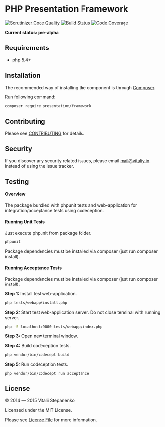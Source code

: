 PHP Presentation Framework
=====

[![Scrutinizer Code Quality](https://scrutinizer-ci.com/g/presentation-framework/presentation-framework/badges/quality-score.png?b=master)](https://scrutinizer-ci.com/g/presentation-framework/presentation-framework/?branch=master)
[![Build Status](https://travis-ci.org/presentation-framework/presentation-framework.svg?branch=master)](https://travis-ci.org/presentation-framework/presentation-framework)
[![Code Coverage](https://scrutinizer-ci.com/g/presentation-framework/presentation-framework/badges/coverage.png?b=master)](https://scrutinizer-ci.com/g/presentation-framework/presentation-framework/?branch=master)

**Current status: pre-alpha**

## Requirements

* php 5.4+

## Installation

The recommended way of installing the component is through [Composer](https://getcomposer.org).

Run following command:

```bash
composer require presentation/framework
```
## Contributing

Please see [CONTRIBUTING](CONTRIBUTING.md) for details.

## Security

If you discover any security related issues, please email mail@vitaliy.in instead of using the issue tracker.

## Testing

#### Overview

The package bundled with phpunit tests and web-application for integration/acceptance tests using codeception.

#### Running Unit Tests

Just execute phpunit from package folder.

```bash
phpunit
```
Package dependencies must be installed via composer (just run composer install).

#### Running Acceptance Tests

Package dependencies must be installed via composer (just run composer install).

**Step 1:** Install test web-application.

```bash
php tests/webapp/install.php
```
**Step 2:** Start test web-application server. Do not close terminal with running server.
```bash
php -S localhost:9000 tests/webapp/index.php
```
**Step 3:** Open new terminal window.

**Step 4:** Build codeception tests.
```bash
php vendor/bin/codecept build
```
**Step 5:** Run codeception tests.
```bash
php vendor/bin/codecept run acceptance
```

## License

© 2014 &mdash; 2015 Vitalii Stepanenko

Licensed under the MIT License. 

Please see [License File](LICENSE) for more information.
